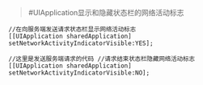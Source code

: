 >#UIApplication显示和隐藏状态栏的网络活动标志
```
//在向服务端发送请求状态栏显示网络活动标志
[[UIApplication sharedApplication] setNetworkActivityIndicatorVisible:YES]; 

//这里是发送服务端请求的代码 //请求结束状态栏隐藏网络活动标志
[[UIApplication sharedApplication] setNetworkActivityIndicatorVisible:NO];
```
